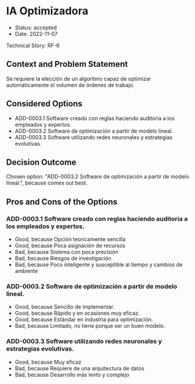# IA Optimizadora

* Status: accepted
* Date: 2022-11-07

Technical Story: RF-6

## Context and Problem Statement

Se requiere la elección de un algoritmo capaz de optimizar automáticamente el volumen de órdenes de trabajo.

## Considered Options

* ADD-0003.1 Software creado con reglas haciendo auditoria a los empleados y expertos.
* ADD-0003.2 Software de optimización a partir de modelo lineal.
* ADD-0003.3 Software utilizando redes neuronales y estrategias evolutivas.

## Decision Outcome

Chosen option: "ADD-0003.2 Software de optimización a partir de modelo lineal.", because comes out best.

## Pros and Cons of the Options

### ADD-0003.1 Software creado con reglas haciendo auditoria a los empleados y expertos.

* Good, because Opción teoricamente sencilla
* Good, because Poca asignación de recursos
* Bad, because Sistema con poca precisión
* Bad, because Riesgos de investigación
* Bad, because Poco inteligente y susceptible al tiempo y cambios de ambiente

### ADD-0003.2 Software de optimización a partir de modelo lineal.

* Good, because Sencillo de implementar.
* Good, because Rápido y en ocasiones muy eficaz.
* Good, because Estándar en industria para optimización.
* Bad, because Limitado, no tiene porque ser un buen modelo.

### ADD-0003.3 Software utilizando redes neuronales y estrategias evolutivas.

* Good, because Muy eficaz
* Bad, because Requiere de una arquitectura de datos
* Bad, because Desarrollo más lento y complejo
